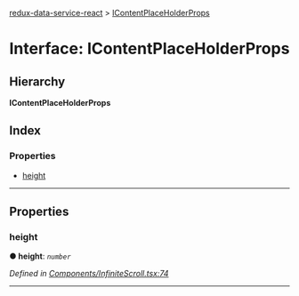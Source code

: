 [redux-data-service-react](../README.md) > [IContentPlaceHolderProps](../interfaces/icontentplaceholderprops.md)

# Interface: IContentPlaceHolderProps

## Hierarchy

**IContentPlaceHolderProps**

## Index

### Properties

* [height](icontentplaceholderprops.md#height)

---

## Properties

<a id="height"></a>

###  height

**● height**: *`number`*

*Defined in [Components/InfiniteScroll.tsx:74](https://github.com/Rediker-Software/redux-data-service-react/blob/a3ddc60/src/Components/InfiniteScroll.tsx#L74)*

___

